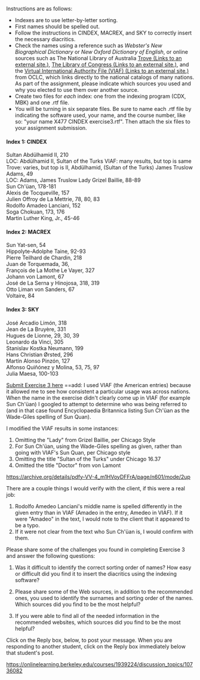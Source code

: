 Instructions are as follows:

-   Indexes are to use letter-by-letter sorting.
-   First names should be spelled out.
-   Follow the instructions in CINDEX, MACREX, and SKY to correctly insert the necessary diacritics.
-   Check the names using a reference such as _Webster's New Biographical Dictionary_ or _New Oxford Dictionary of English_, or online sources such as The National Library of Australia [Trove (Links to an external site.)](http://trove.nla.gov.au/), [The Library of Congress (Links to an external site.)](http://www.loc.gov/), and the [Virtual International Authority File (VIAF) (Links to an external site.)](http://viaf.org/) from OCLC, which links directly to the national catalogs of many nations. As part of the assignment, please indicate which sources you used and why you elected to use them over another source.
-   Create two files for _each_ index: one from the indexing program (CDX, MBK) and one .rtf file.
-   You will be turning in six separate files. Be sure to name each .rtf file by indicating the software used, your name, and the course number, like so: "your name X477 CINDEX exercise3.rtf". Then attach the six files to your assignment submission.

#### Index 1: CINDEX

Sultan Abdülhamid II, 210  
	LOC: Abdülhamid II, Sultan of the Turks
	VIAF: many results, but top is same
	Trove: varies, but top is II, Abdülhamid, (Sultan of the Turks)
James Truslow Adams, 49  
	LOC: Adams, James Truslow
Lady Grizel Baillie, 88-89  
Sun Ch'üan, 178-181  
Alexis de Tocqueville, 157  
Julien Offroy de La Mettrie, 78, 80, 83  
Rodolfo Amadeo Lanciani, 152  
Soga Chokuan, 173, 176  
Martin Luther King, Jr., 45-46

#### Index 2: MACREX

Sun Yat-sen, 54  
Hippolyte-Adolphe Taine, 92-93  
Pierre Teilhard de Chardin, 218  
Juan de Torquemada, 36,  
François de La Mothe Le Vayer, 327  
Johann von Lamont, 67  
José de La Serna y Hinojosa, 318, 319  
Otto Liman von Sanders, 67  
Voltaire, 84

#### Index 3: SKY

José Arcadio Limón, 318  
Jean de La Bruyère, 331  
Hugues de Lionne, 29, 30, 39  
Leonardo da Vinci, 305  
Stanislav Kostka Neumann, 199  
Hans Christian Ørsted, 296  
Martín Alonso Pinzón, 127  
Alfonso Quiñónez y Molina, 53, 75, 97  
Julia Maesa, 100-103

[Submit Exercise 3 here](https://onlinelearning.berkeley.edu/courses/1939224/assignments/26460020 "Indexing Exercise 3")
==add:
I used VIAF (the American entries) because it allowed me to see how consistent a particular usage was across nations. When the name in the exercise didn't clearly come up in VIAF (for example Sun Ch'üan) I googled to attempt to determine who was being referred to (and in that case found Encyclopaedia Britannica listing Sun Ch'üan as the Wade-Giles spelling of Sun Quan).  

I modified the VIAF results in some instances:
1. Omitting the "Lady" from Grizel Baillie, per Chicago Style
2. For Sun Ch'üan, using the Wade-Giles spelling as given, rather than going with VIAF's Sun Quan, per Chicago style
3. Omitting the title "Sultan of the Turks" under Chicago 16.37
4. Omitted the title "Doctor" from von Lamont



https://archive.org/details/pdfy-VV-4_m1HVoyDFFrA/page/n601/mode/2up



There are a couple things I would verify with the client, if this were a real job:
1. Rodolfo Amedeo Lanciani's middle name is spelled differently in the given entry than in VIAF (Amadeo in the entry, Amedeo in VIAF). If it were "Amadeo" in the text, I would note to the client that it appeared to be a typo. 
2. If it were not clear from the text who Sun Ch'üan is, I would confirm with them. 





Please share some of the challenges you found in completing Exercise 3 and answer the following questions:

1.  Was it difficult to identify the correct sorting order of names? How easy or difficult did you find it to insert the diacritics using the indexing software?

2.  Please share some of the Web sources, in addition to the recommended ones, you used to identify the surnames and sorting order of the names. Which sources did you find to be the most helpful?
3.  If you were able to find all of the needed information in the recommended websites, which sources did you find to be the most helpful?

Click on the Reply box, below, to post your message. When you are responding to another student, click on the Reply box immediately below that student's post.

https://onlinelearning.berkeley.edu/courses/1939224/discussion_topics/10736082